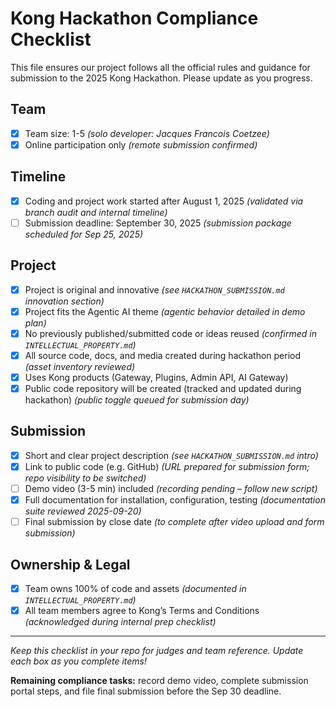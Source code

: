 
# Kong Hackathon Compliance Checklist

This file ensures our project follows all the official rules and guidance for submission to the 2025 Kong Hackathon. Please update as you progress.

## Team
- [x] Team size: 1-5 *(solo developer: Jacques Francois Coetzee)*
- [x] Online participation only *(remote submission confirmed)*

## Timeline
- [x] Coding and project work started after August 1, 2025 *(validated via branch audit and internal timeline)*
- [ ] Submission deadline: September 30, 2025 *(submission package scheduled for Sep 25, 2025)*

## Project
- [x] Project is original and innovative *(see `HACKATHON_SUBMISSION.md` innovation section)*
- [x] Project fits the Agentic AI theme *(agentic behavior detailed in demo plan)*
- [x] No previously published/submitted code or ideas reused *(confirmed in `INTELLECTUAL_PROPERTY.md`)*
- [x] All source code, docs, and media created during hackathon period *(asset inventory reviewed)*
- [x] Uses Kong products (Gateway, Plugins, Admin API, AI Gateway)
- [x] Public code repository will be created (tracked and updated during hackathon) *(public toggle queued for submission day)*

## Submission
- [x] Short and clear project description *(see `HACKATHON_SUBMISSION.md` intro)*
- [x] Link to public code (e.g. GitHub) *(URL prepared for submission form; repo visibility to be switched)*
- [ ] Demo video (3-5 min) included *(recording pending – follow new script)*
- [x] Full documentation for installation, configuration, testing *(documentation suite reviewed 2025-09-20)*
- [ ] Final submission by close date *(to complete after video upload and form submission)*

## Ownership & Legal
- [x] Team owns 100% of code and assets *(documented in `INTELLECTUAL_PROPERTY.md`)*
- [x] All team members agree to Kong’s Terms and Conditions *(acknowledged during internal prep checklist)*

---
*Keep this checklist in your repo for judges and team reference. Update each box as you complete items!*

**Remaining compliance tasks:** record demo video, complete submission portal steps, and file final submission before the Sep 30 deadline.
